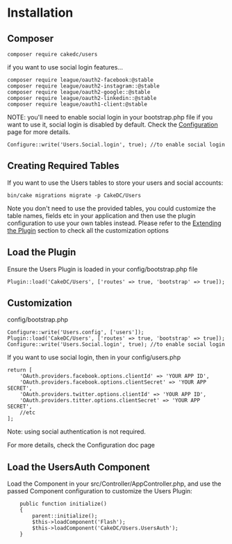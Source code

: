 Installation
============

Composer
------

```
composer require cakedc/users
```

if you want to use social login features...

```
composer require league/oauth2-facebook:@stable
composer require league/oauth2-instagram::@stable
composer require league/oauth2-google::@stable
composer require league/oauth2-linkedin::@stable
composer require league/oauth1-client:@stable
```

NOTE: you'll need to enable social login in your bootstrap.php file if you want to use it, social
login is disabled by default. Check the [Configuration](Configuration.md) page for more details.

```
Configure::write('Users.Social.login', true); //to enable social login
```

Creating Required Tables
------------------------
If you want to use the Users tables to store your users and social accounts:

```
bin/cake migrations migrate -p CakeDC/Users
```

Note you don't need to use the provided tables, you could customize the table names, fields etc in your
application and then use the plugin configuration to use your own tables instead. Please refer to the [Extending the Plugin](Extending-the-Plugin.md)
section to check all the customization options

Load the Plugin
-----------

Ensure the Users Plugin is loaded in your config/bootstrap.php file

```
Plugin::load('CakeDC/Users', ['routes' => true, 'bootstrap' => true]);
```

Customization
----------

config/bootstrap.php
```
Configure::write('Users.config', ['users']);
Plugin::load('CakeDC/Users', ['routes' => true, 'bootstrap' => true]);
Configure::write('Users.Social.login', true); //to enable social login
```

If you want to use social login, then in your config/users.php
```
return [
    'OAuth.providers.facebook.options.clientId' => 'YOUR APP ID',
    'OAuth.providers.facebook.options.clientSecret' => 'YOUR APP SECRET',
    'OAuth.providers.twitter.options.clientId' => 'YOUR APP ID',
    'OAuth.providers.titter.options.clientSecret' => 'YOUR APP SECRET',
    //etc
];

```

Note: using social authentication is not required.

For more details, check the Configuration doc page

Load the UsersAuth Component
---------------------

Load the Component in your src/Controller/AppController.php, and use the passed Component configuration to customize the Users Plugin:

```
    public function initialize()
    {
        parent::initialize();
        $this->loadComponent('Flash');
        $this->loadComponent('CakeDC/Users.UsersAuth');
    }
```
